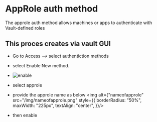 # AppRole auth method

The approle auth method allows machines or apps to authenticate with Vault-defined roles

## This proces creates via vault GUI

- Go to Access --> select authentiction methods
- select Enable New method.
- <img src="/img/enable.jpg" alt="enable" />

- select approle
- provide the approle name as below
<img alt={"nameofapprole" src="/img/nameofapprole.png" style={{ borderRadius: "50%", maxWidth: "225px", textAlign: "center", }}/>

- then enable

